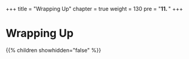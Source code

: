 +++
title = "Wrapping Up"
chapter = true
weight = 130
pre = "<b>11. </b>"
+++

# Wrapping Up

{{% children showhidden="false" %}}